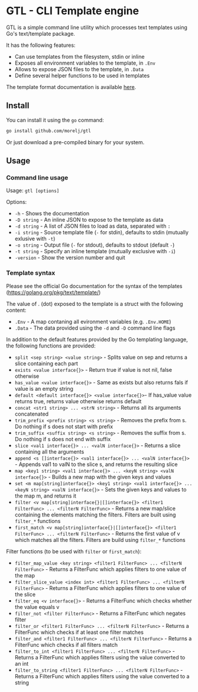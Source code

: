 # GTL - CLI Template engine

GTL is a simple command line utility which processes text templates using Go's text/template package.

It has the following features:

* Can use templates from the filesystem, stdin or inline
* Exposes all environment variables to the template, in `.Env`
* Allows to expose JSON files to the template, in `.Data`
* Define several helper functions to be used in templates

The template format documentation is available [here](https://golang.org/pkg/text/template/).

## Install

You can install it using the `go` command:

```bash
go install github.com/morelj/gtl
```

Or just download a pre-compiled binary for your system.

## Usage

### Command line usage

Usage: `gtl [options]`

Options:

* `-h` - Shows the documentation
* `-D string` - An inline JSON to expose to the template as data
* `-d string` - A list of JSON files to load as data, separated with `:`
* `-i string` - Source template file (`-` for stdin), defaults to stdin (mutually exlusive with `-t`)
* `-o string` - Output file (`-` for stdout), defaults to stdout (default `-`)
* `-t string` - Specify an inline template (mutually exclusive with `-i`)
* `-version` - Show the version number and quit

### Template syntax

Please see the official Go documentation for the syntax of the templates (https://golang.org/pkg/text/template/)

The value of . (dot) exposed to the template is a struct with the following content:

* `.Env` - A map contaning all evironment variables (e.g. `.Env.HOME`)
* `.Data` - The data provided using the `-d` and `-D` command line flags

In addition to the default features provided by the Go templating language, the following functions are provided:

* `split <sep string> <value string>` - Splits value on sep and returns a slice containing each part
* `exists <value interface{}>` - Return true if value is not nil, false otherwise
* `has_value <value interface{}>` - Same as exists but also returns fals if value is an empty string
* `default <default interface{}> <value interface{}>`- If has_value value returns true, returns value otherwise returns default
* `concat <str1 string> ... <strN string>` - Returns all its arguments concatenated
* `trim_prefix <prefix string> <s string>` - Removes the prefix from s. Do nothing if s does not start with prefix
* `trim_suffix <suffix string> <s string>` - Removes the suffix from s. Do nothing if s does not end with suffix
* `slice <val1 interface{}> ... <valN interface{}>` - Returns a slice containing all the arguments
* `append <s []interface{}> <val1 interface{}> ... <valN interface{}>` - Appends val1 to valN to the slice s, and returns the resulting slice
* `map <key1 string> <val1 interface{}> ... <keyN string> <valN interface{}>` - Builds a new map with the given keys and values
* `set <m map[string]interface{}> <key1 string> <val1 interface{}> ... <keyN string> <valN interface{}>` - Sets the given keys and values to the map m, and returns it
* `filter <v map[string]interface{}|[]interface{}> <filter1 FilterFunc> ... <filterN FilterFunc>` - Returns a new map/slice containing the elements matching the filters. Filters are built using `filter_*` functions
* `first_match <v map[string]interface{}|[]interface{}> <filter1 FilterFunc> ... <filterN FilterFunc>` - Returns the first value of v which matches all the filters. Filters are build using `filter_*` functions

Filter functions (to be used with `filter` or `first_match`):

* `filter_map_value <key string> <filter1 FilterFunc> ... <filterN FilterFunc>` - Returns a FilterFunc which applies filters to one value of the map
* `filter_slice_value <index int> <filter1 FilterFunc> ... <filterN FilterFunc>` - Returns a FilterFunc which applies filters to one value of the slice
* `filter_eq <v interface{}>` - Returns a FilterFunc which checks whether the value equals v
* `filter_not <filter FilterFunc>` - Returns a FilterFunc which negates filter
* `filter_or <filter1 FilterFunc> ... <filterN FilterFunc>` - Returns a FilterFunc which checks if at least one filter matches
* `filter_and <filter1 FilterFunc> ... <filterN FilterFunc>` - Returns a FilterFunc which checks if all filters match
* `filter_to_int <filter1 FilterFunc> ... <filterN FilterFunc>` - Returns a FilterFunc which applies filters using the value converted to an int
* `filter_to_string <filter1 FilterFunc> ... <filterN FilterFunc>` - Returns a FilterFunc which applies filters using the value converted to a string

